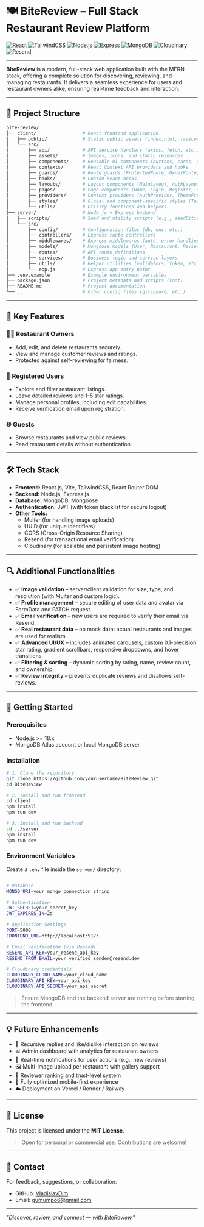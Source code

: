 # 🍽️ BiteReview – Full Stack Restaurant Review Platform

![React](https://img.shields.io/badge/Frontend-React-blue)
![TailwindCSS](https://img.shields.io/badge/Styling-TailwindCSS-38bdf8?logo=tailwindcss&logoColor=white)
![Node.js](https://img.shields.io/badge/Backend-Node.js-green)
![Express](https://img.shields.io/badge/API-Express-lightgrey)
![MongoDB](https://img.shields.io/badge/Database-MongoDB-brightgreen)
![Cloudinary](https://img.shields.io/badge/Image%20Hosting-Cloudinary-blueviolet)
![Resend](https://img.shields.io/badge/Email%20Verification-Resend-ff69b4)

---

**BiteReview** is a modern, full-stack web application built with the MERN stack, offering a complete solution for discovering, reviewing, and managing restaurants. It delivers a seamless experience for users and restaurant owners alike, ensuring real-time feedback and interaction.

---

## 📁 Project Structure

```bash
bite-review/
├── client/                 # React frontend application
│   ├── public/             # Static public assets (index.html, favicon, etc.)
│   └── src/
│       ├── api/            # API service handlers (axios, fetch, etc.)
│       ├── assets/         # Images, icons, and static resources
│       ├── components/     # Reusable UI components (buttons, cards, etc.)
│       ├── contexts/       # React Context API providers and hooks
│       ├── guards/         # Route guards (ProtectedRoute, OwnerRoute, etc.)
│       ├── hooks/          # Custom React hooks
│       ├── layouts/        # Layout components (MainLayout, AuthLayout, etc.)
│       ├── pages/          # Page components (Home, Login, Register, etc.)
│       ├── providers/      # Context providers (AuthProvider, ThemeProvider, etc.)
│       ├── styles/         # Global and component-specific styles (Tailwind, CSS)
│       └── utils/          # Utility functions and helpers
├── server/                 # Node.js + Express backend
│   ├── scripts/            # Seed and utility scripts (e.g., seedCities.js)
│   └── src/
│       ├── config/         # Configuration files (db, env, etc.)
│       ├── controllers/    # Express route controllers
│       ├── middlewares/    # Express middlewares (auth, error handling, etc.)
│       ├── models/         # Mongoose models (User, Restaurant, Review, etc.)
│       ├── routes/         # API route definitions
│       ├── services/       # Business logic and service layers
│       ├── utils/          # Helper utilities (validators, token, etc.)
│       └── app.js          # Express app entry point
├── .env.example            # Example environment variables
├── package.json            # Project metadata and scripts (root)
├── README.md               # Project documentation
└── ...                     # Other config files (gitignore, etc.)
```

---

## 🧐 Key Features

### 👨‍🍳 Restaurant Owners
- Add, edit, and delete restaurants securely.
- View and manage customer reviews and ratings.
- Protected against self-reviewing for fairness.

### 👤 Registered Users
- Explore and filter restaurant listings.
- Leave detailed reviews and 1-5 star ratings.
- Manage personal profiles, including edit capabilities.
- Receive verification email upon registration.

### 🌐 Guests
- Browse restaurants and view public reviews.
- Read restaurant details without authentication.

---

## 🛠️ Tech Stack

- **Frontend:** React.js, Vite, TailwindCSS, React Router DOM
- **Backend:** Node.js, Express.js
- **Database:** MongoDB, Mongoose
- **Authentication:** JWT (with token blacklist for secure logout)
- **Other Tools:**
  - Multer (for handling image uploads)
  - UUID (for unique identifiers)
  - CORS (Cross-Origin Resource Sharing)
  - Resend (for transactional email verification)
  - Cloudinary (for scalable and persistent image hosting)
    
---

## 🔍 Additional Functionalities

- ✅ **Image validation** – server/client validation for size, type, and resolution (with Multer and custom logic).
- ✅ **Profile management** – secure editing of user data and avatar via FormData and PATCH request.
- ✅ **Email verification** – new users are required to verify their email via Resend.
- ✅ **Real restaurant data** – no mock data; actual restaurants and images are used for realism.
- ✅ **Advanced UI/UX** – includes animated carousels, custom 0.1-precision star rating, gradient scrollbars, responsive dropdowns, and hover transitions.
- ✅ **Filtering & sorting** – dynamic sorting by rating, name, review count, and ownership.
- ✅ **Review integrity** – prevents duplicate reviews and disallows self-reviews.

--- 

## 🚀 Getting Started

### Prerequisites
- Node.js >= 18.x
- MongoDB Atlas account or local MongoDB server

### Installation

```bash
# 1. Clone the repository
git clone https://github.com/yourusername/BiteReview.git
cd BiteReview

# 2. Install and run frontend
cd client
npm install
npm run dev

# 3. Install and run backend
cd ../server
npm install
npm run dev
```

### Environment Variables
Create a `.env` file inside the `server/` directory:
```bash

# Database
MONGO_URI=your_mongo_connection_string

# Authentication
JWT_SECRET=your_secret_key
JWT_EXPIRES_IN=2d

# Application Settings
PORT=5000
FRONTEND_URL=http://localhost:5173

# Email verification (via Resend)
RESEND_API_KEY=your_resend_api_key
RESEND_FROM_EMAIL=your_verified_sender@resend.dev

# Cloudinary credentials
CLOUDINARY_CLOUD_NAME=your_cloud_name
CLOUDINARY_API_KEY=your_api_key
CLOUDINARY_API_SECRET=your_api_secret

```

> Ensure MongoDB and the backend server are running before starting the frontend.

---

## 💡 Future Enhancements

- 🔄 Recursive replies and like/dislike interaction on reviews
- 📊 Admin dashboard with analytics for restaurant owners
- 🔔 Real-time notifications for user actions (e.g., new reviews)
- 🖼️ Multi-image upload per restaurant with gallery support
- 🏅 Reviewer ranking and trust-level system
- 📱 Fully optimized mobile-first experience
- ☁️ Deployment on Vercel / Render / Railway

---

## 📄 License

This project is licensed under the **MIT License**.

> Open for personal or commercial use. Contributions are welcome!

---

## 📙 Contact

For feedback, suggestions, or collaboration:

- GitHub: [VladislavDim](https://github.com/VladislavDim)
- Email: gumumpo6@gmail.com

---

_"Discover, review, and connect — with BiteReview."_
